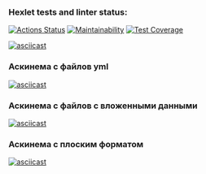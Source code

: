 ### Hexlet tests and linter status:
[![Actions Status](https://github.com/VictorKVV-hex/java-project-71/actions/workflows/hexlet-check.yml/badge.svg)](https://github.com/VictorKVV-hex/java-project-71/actions)
[![Maintainability](https://api.codeclimate.com/v1/badges/ca9ac5ee690a96a57955/maintainability)](https://codeclimate.com/github/VictorKVV-hex/java-project-71/maintainability)
[![Test Coverage](https://api.codeclimate.com/v1/badges/ca9ac5ee690a96a57955/test_coverage)](https://codeclimate.com/github/VictorKVV-hex/java-project-71/test_coverage)

[![asciicast](https://asciinema.org/a/0WhkA8v7Q3OzKL9oLWxUtVwxb.svg)](https://asciinema.org/a/0WhkA8v7Q3OzKL9oLWxUtVwxb)

### Аскинема с файлов yml
[![asciicast](https://asciinema.org/a/KTkHnx6NMYV8xVlWk5g7idV4U.svg)](https://asciinema.org/a/KTkHnx6NMYV8xVlWk5g7idV4U)

### Аскинема с файлов c вложенными данными
[![asciicast](https://asciinema.org/a/dvlupUdZCsMbAITBK7rcIDSHQ.svg)](https://asciinema.org/a/dvlupUdZCsMbAITBK7rcIDSHQ)

### Аскинема с плоским форматом
[![asciicast](https://asciinema.org/a/IyLIk3Vp4M0dst2RyIWOJqp0y.svg)](https://asciinema.org/a/IyLIk3Vp4M0dst2RyIWOJqp0y)


